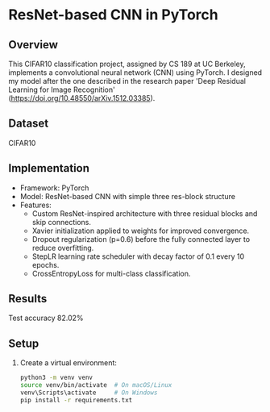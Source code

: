 # ResNet-based CNN in PyTorch

## Overview
This CIFAR10 classification project, assigned by CS 189 at UC Berkeley, implements a convolutional neural network (CNN) using PyTorch. I designed my model after the one described in the research paper 'Deep Residual Learning for Image Recognition' (https://doi.org/10.48550/arXiv.1512.03385).

## Dataset
CIFAR10

## Implementation
- Framework: PyTorch
- Model: ResNet-based CNN with simple three res-block structure
- Features:
    - Custom ResNet-inspired architecture with three residual blocks and skip connections.
    - Xavier initialization applied to weights for improved convergence.
    - Dropout regularization (p=0.6) before the fully connected layer to reduce overfitting.
    - StepLR learning rate scheduler with decay factor of 0.1 every 10 epochs.
    - CrossEntropyLoss for multi-class classification.

## Results
Test accuracy 82.02%


## Setup
1. Create a virtual environment:
    ```sh
    python3 -m venv venv
    source venv/bin/activate  # On macOS/Linux
    venv\Scripts\activate     # On Windows
    pip install -r requirements.txt
    ```
